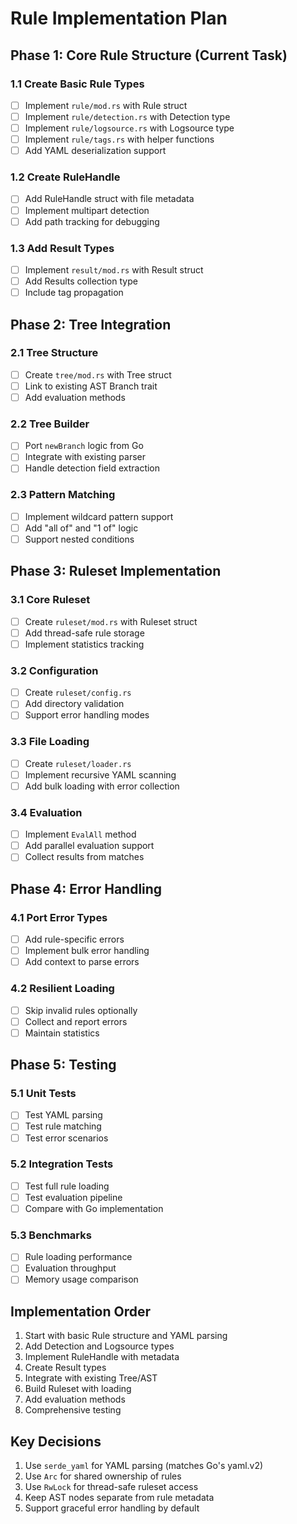 # Rule Implementation Plan

## Phase 1: Core Rule Structure (Current Task)

### 1.1 Create Basic Rule Types
- [ ] Implement `rule/mod.rs` with Rule struct
- [ ] Implement `rule/detection.rs` with Detection type
- [ ] Implement `rule/logsource.rs` with Logsource type
- [ ] Implement `rule/tags.rs` with helper functions
- [ ] Add YAML deserialization support

### 1.2 Create RuleHandle
- [ ] Add RuleHandle struct with file metadata
- [ ] Implement multipart detection
- [ ] Add path tracking for debugging

### 1.3 Add Result Types
- [ ] Implement `result/mod.rs` with Result struct
- [ ] Add Results collection type
- [ ] Include tag propagation

## Phase 2: Tree Integration

### 2.1 Tree Structure
- [ ] Create `tree/mod.rs` with Tree struct
- [ ] Link to existing AST Branch trait
- [ ] Add evaluation methods

### 2.2 Tree Builder
- [ ] Port `newBranch` logic from Go
- [ ] Integrate with existing parser
- [ ] Handle detection field extraction

### 2.3 Pattern Matching
- [ ] Implement wildcard pattern support
- [ ] Add "all of" and "1 of" logic
- [ ] Support nested conditions

## Phase 3: Ruleset Implementation

### 3.1 Core Ruleset
- [ ] Create `ruleset/mod.rs` with Ruleset struct
- [ ] Add thread-safe rule storage
- [ ] Implement statistics tracking

### 3.2 Configuration
- [ ] Create `ruleset/config.rs`
- [ ] Add directory validation
- [ ] Support error handling modes

### 3.3 File Loading
- [ ] Create `ruleset/loader.rs`
- [ ] Implement recursive YAML scanning
- [ ] Add bulk loading with error collection

### 3.4 Evaluation
- [ ] Implement `EvalAll` method
- [ ] Add parallel evaluation support
- [ ] Collect results from matches

## Phase 4: Error Handling

### 4.1 Port Error Types
- [ ] Add rule-specific errors
- [ ] Implement bulk error handling
- [ ] Add context to parse errors

### 4.2 Resilient Loading
- [ ] Skip invalid rules optionally
- [ ] Collect and report errors
- [ ] Maintain statistics

## Phase 5: Testing

### 5.1 Unit Tests
- [ ] Test YAML parsing
- [ ] Test rule matching
- [ ] Test error scenarios

### 5.2 Integration Tests
- [ ] Test full rule loading
- [ ] Test evaluation pipeline
- [ ] Compare with Go implementation

### 5.3 Benchmarks
- [ ] Rule loading performance
- [ ] Evaluation throughput
- [ ] Memory usage comparison

## Implementation Order

1. Start with basic Rule structure and YAML parsing
2. Add Detection and Logsource types
3. Implement RuleHandle with metadata
4. Create Result types
5. Integrate with existing Tree/AST
6. Build Ruleset with loading
7. Add evaluation methods
8. Comprehensive testing

## Key Decisions

1. Use `serde_yaml` for YAML parsing (matches Go's yaml.v2)
2. Use `Arc` for shared ownership of rules
3. Use `RwLock` for thread-safe ruleset access
4. Keep AST nodes separate from rule metadata
5. Support graceful error handling by default